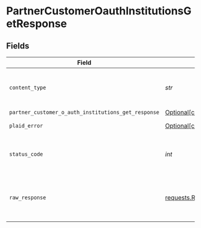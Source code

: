 # PartnerCustomerOauthInstitutionsGetResponse


## Fields

| Field                                                                                                                                      | Type                                                                                                                                       | Required                                                                                                                                   | Description                                                                                                                                |
| ------------------------------------------------------------------------------------------------------------------------------------------ | ------------------------------------------------------------------------------------------------------------------------------------------ | ------------------------------------------------------------------------------------------------------------------------------------------ | ------------------------------------------------------------------------------------------------------------------------------------------ |
| `content_type`                                                                                                                             | *str*                                                                                                                                      | :heavy_check_mark:                                                                                                                         | HTTP response content type for this operation                                                                                              |
| `partner_customer_o_auth_institutions_get_response`                                                                                        | [Optional[components.PartnerCustomerOAuthInstitutionsGetResponse]](../../models/components/partnercustomeroauthinstitutionsgetresponse.md) | :heavy_minus_sign:                                                                                                                         | OK                                                                                                                                         |
| `plaid_error`                                                                                                                              | [Optional[components.PlaidError]](../../models/components/plaiderror.md)                                                                   | :heavy_minus_sign:                                                                                                                         | Error response                                                                                                                             |
| `status_code`                                                                                                                              | *int*                                                                                                                                      | :heavy_check_mark:                                                                                                                         | HTTP response status code for this operation                                                                                               |
| `raw_response`                                                                                                                             | [requests.Response](https://requests.readthedocs.io/en/latest/api/#requests.Response)                                                      | :heavy_check_mark:                                                                                                                         | Raw HTTP response; suitable for custom response parsing                                                                                    |